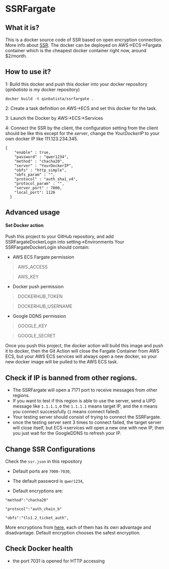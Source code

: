 
# SSRFargate
## What it is?
This is a docker source code of SSR based on open encryption connection. More info about [SSR](https://github.com/shadowsocksrr/shadowsocksr). The docker can be deployed on AWS->ECS->Fargata container which is the cheapest docker container right now, around $2/month.
## How to use it?

1: Build this docker and push this docker into your docker repository (*qinbatista* is my docker repository)

```
docker build -t qinbatista/ssrfargate .
```
2: Create a task definition on AWS->ECS and set this docker for the task.

3: Launch the Docker by AWS->ECS->Services

4: Connect the SSR by the client, the configuration setting from the client should be like this except for the *server*, change the *YourDockerIP* to your own docker IP like 111.123.234.345.

```
{
	"enable" : true,
	"password" : "qwer1234",
	"method" : "chacha20",
	"server" : "YourDockerIP",
	"obfs" : "http_simple",
	"obfs_param" : "",
	"protocol" : "auth_sha1_v4",
	"protocol_param" : "",
	"server_port" : 7000,
	"local_port": 1126
  }
```

## Advanced usage

#### Set Docker action
Push this project to your GitHub repository, and add SSRFargateDockerLogin into setting->Environments
Your SSRFargateDockerLogin should contain:

- AWS ECS Fargate permission

>AWS_ACCESS

>AWS_KEY

- Docker push permission

>DOCKERHUB_TOKEN

>DOCKERHUB_USERNAME

- Google DDNS permission

>GOOGLE_KEY

>GOOGLE_SECRET

Once you push this project, the docker action will build this image and push it to docker, then the Git Action will close the Fargate Container from AWS ECS, but your AWS ECS services will always open a new docker, so your new docker image will be pulled to the AWS ECS task.

## Check if IP is banned from other regions.
- The SSRFargate will open a 7171 port to receive messages from other regions. 
- If you want to test if this region is able to use the server, send a UPD message like `1.1.1.1,0` the `1.1.1.1` means target IP, and the `0` means you connect successfully (`1` means connect failed). 
- Your testing server should consist of trying to connect the SSRFargate.
- once the testing server sent 3 times to connect failed, the target server will close itself, but ECS->services will open a new one with new IP, then you just wait for the GoogleDDNS to refresh your IP.

## Change SSR Configurations

Check the `ssr.json` in this repository

- Default ports are `7000-7030`, 

- The default password is `qwer1234`,
 
- Default encryptions are:

 `"method":"chacha20"`
 
 `"protocol":"auth_chain_b"`
 
 `"obfs":"tls1.2_ticket_auth",`
 
More encryptions from [here](https://github.com/shadowsocksrr/shadowsocks-rss/blob/master/ssr.md), each of them has its own advantage and disadvantage. Default encryption chooses the safest encryption. 

## Check Docker health
- the port 7031 is opened for HTTP accessing 